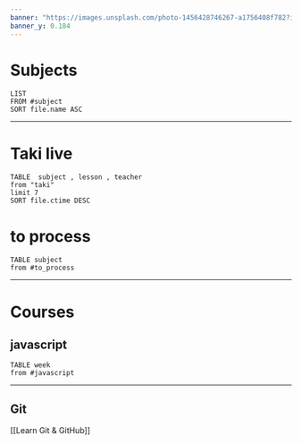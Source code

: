 ```yaml
---
banner: "https://images.unsplash.com/photo-1456428746267-a1756408f782?ixlib=rb-4.0.3&ixid=M3wxMjA3fDB8MHxwaG90by1wYWdlfHx8fGVufDB8fHx8fA%3D%3D&auto=format&fit=crop&w=1470&q=80"
banner_y: 0.184
---
```

# Subjects
```dataview
LIST 
FROM #subject 
SORT file.name ASC
```

---

# Taki live

```dataview
TABLE  subject , lesson , teacher 
from "taki"
limit 7
SORT file.ctime DESC
```
# to process
```dataview
TABLE subject
from #to_process
```
---

# Courses
## javascript
```dataview
TABLE week
from #javascript 
```
---
 ## Git
[[Learn Git & GitHub]]
 
 